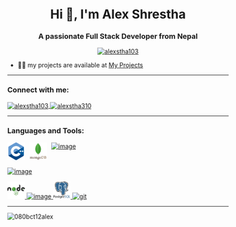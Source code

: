 <h1 align="center">Hi 👋, I'm Alex Shrestha</h1>
<h3 align="center">A passionate Full Stack Developer from Nepal</h3>

<p align="center">
  <a href="https://twitter.com/alexstha103" target="blank">
    <img src="https://img.shields.io/twitter/follow/alexstha103?logo=twitter&style=for-the-badge" alt="alexstha103" />
  </a>
</p>

- 👨‍💻  my projects are available at [My Projects](https://www.alex-shrestha.com.np/#projects)

---

<h3 align="left">Connect with me:</h3>
<p align="left">
  <a href="https://twitter.com/alexstha103" target="blank">
    <img align="center" src="https://raw.githubusercontent.com/rahuldkjain/github-profile-readme-generator/master/src/images/icons/Social/twitter.svg" alt="alexstha103" height="30" width="40" />
  </a>
  <a href="https://linkedin.com/in/alexstha310" target="blank">
    <img align="center" src="https://raw.githubusercontent.com/rahuldkjain/github-profile-readme-generator/master/src/images/icons/Social/linked-in-alt.svg" alt="alexstha310" height="30" width="40" />
  </a>
</p>

---

<h3 align="left">Languages and Tools:</h3>
<p align="left" style="display: flex; flex-wrap: wrap; gap: 10px;">
  <a href="https://www.w3schools.com/cpp/" target="_blank" rel="noreferrer">
    <img src="https://raw.githubusercontent.com/devicons/devicon/master/icons/cplusplus/cplusplus-original.svg" alt="cplusplus" width="40" height="40"/>
  </a>
  
  <a href="https://www.mongodb.com/" target="_blank" rel="noreferrer">
    <img src="https://raw.githubusercontent.com/devicons/devicon/master/icons/mongodb/mongodb-original-wordmark.svg" alt="mongodb" width="40" height="40"/>
  </a> 
  
  <a href="https://expressjs.com" target="_blank" rel="noreferrer">
 <img width="28" height="28" alt="image" src="https://github.com/user-attachments/assets/cb818413-7c83-4ad7-8295-2ea8eaa015aa" alt="express" width="40" height="40"/>
  </a>
  
  <a href="https://reactjs.org/" target="_blank" rel="noreferrer"> <img width="28" height="28" alt="image" src="https://github.com/user-attachments/assets/12f7e086-6e31-4cc4-b071-a8222579180a" 
alt="react" width="40" height="40"/> </a> 
  
  <a href="https://nodejs.org" target="_blank" rel="noreferrer">
    <img src="https://raw.githubusercontent.com/devicons/devicon/master/icons/nodejs/nodejs-original-wordmark.svg" alt="nodejs" width="40" height="40"/>
  </a>

  <a href="https://nextjs.org/" target="_blank" rel="noreferrer">
   <img width="32" height="32" alt="image" src="https://github.com/user-attachments/assets/993951be-4dd1-4284-8158-a44d29d60b08"  alt="nextjs" width="40" height="40"/>
  </a> 
  
  <a href="https://www.postgresql.org" target="_blank" rel="noreferrer">
    <img src="https://raw.githubusercontent.com/devicons/devicon/master/icons/postgresql/postgresql-original-wordmark.svg" alt="postgresql" width="40" height="40"/>
  </a> 
  
  <a href="https://git-scm.com/" target="_blank" rel="noreferrer">
    <img src="https://www.vectorlogo.zone/logos/git-scm/git-scm-icon.svg" alt="git" width="40" height="40"/>
  </a> 
</p>

---

<p align>
  <img src="https://github-readme-stats.vercel.app/api/top-langs?username=080bct12alex&show_icons=true&locale=en&layout=compact" alt="080bct12alex" />
</p>
